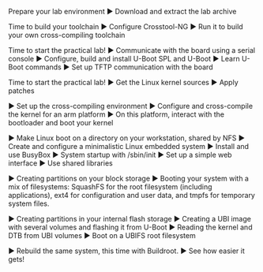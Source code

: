 Prepare your lab environment
▶ Download and extract the lab archive


Time to build your toolchain
▶ Configure Crosstool-NG
▶ Run it to build your own cross-compiling
toolchain


Time to start the practical lab!
▶ Communicate with the board using a serial
console
▶ Configure, build and install U-Boot SPL and
U-Boot
▶ Learn U-Boot commands
▶ Set up TFTP communication with the board


Time to start the practical lab!
▶ Get the Linux kernel sources
▶ Apply patches

▶ Set up the cross-compiling environment
▶ Configure and cross-compile the kernel for an
arm platform
▶ On this platform, interact with the bootloader
and boot your kernel


▶ Make Linux boot on a directory on your
workstation, shared by NFS
▶ Create and configure a minimalistic Linux
embedded system
▶ Install and use BusyBox
▶ System startup with /sbin/init
▶ Set up a simple web interface
▶ Use shared libraries


▶ Creating partitions on your block storage
▶ Booting your system with a mix of filesystems:
SquashFS for the root filesystem (including
applications), ext4 for configuration and user
data, and tmpfs for temporary system files.


▶ Creating partitions in your internal flash storage
▶ Creating a UBI image with several volumes and
flashing it from U-Boot
▶ Reading the kernel and DTB from UBI volumes
▶ Boot on a UBIFS root filesystem


▶ Rebuild the same system, this time with
Buildroot.
▶ See how easier it gets!